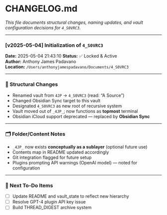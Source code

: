 # CHANGELOG.md  
_This file documents structural changes, naming updates, and vault configuration decisions for `4_S0VRC3`._

---

### [v2025-05-04] Initialization of `4_S0VRC3`

**Date:** 2025-05-04 21:43:10
**Status:** ✅ Locked & Active  
**Author:** Anthony James Padavano  
**Location:** `/Users/anthonyjamespadavano/Documents/4_S0VRC3`

---

### 🔁 Structural Changes
- Renamed vault from `4JP` → `4_S0VRC3` (read: “A Source”)
- Changed Obsidian Sync target to this vault
- Designated `4_S0VRC3` as new root of recursive system
- Vault moved out of `_4JP_`; now functions as **topmost** terminal
- Obsidian iCloud support deprecated — replaced by **Obsidian Sync**

---

### 🗂️ Folder/Content Notes
- `_4JP_` now exists **conceptually as a sublayer** (optional future use)
- Contents map in README updated accordingly
- Git integration flagged for future setup
- Plugins prompting API warnings (OpenAI model) — noted for configuration

---

### 🧭 Next To-Do Items
- [ ] Update README and vault_state to reflect new hierarchy
- [ ] Resolve GPT-4 plugin API key issue
- [ ] Build THREAD_DIGEST archive system

